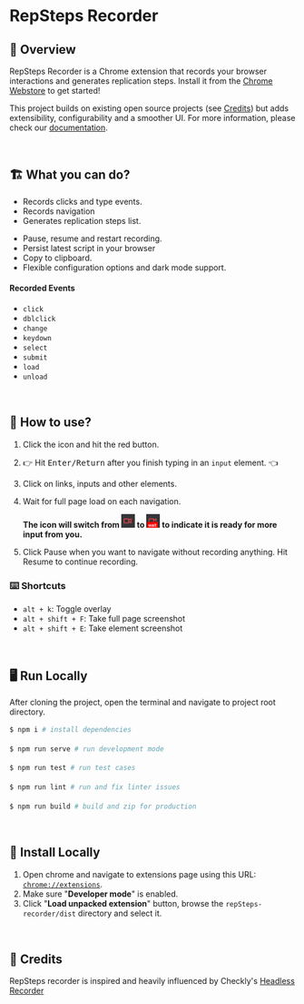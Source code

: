 <p>
  <h1>RepSteps Recorder</h1>
</p>

## 👀 Overview

RepSteps Recorder is a Chrome extension that records your browser interactions and generates replication steps. Install it from the [Chrome Webstore]() to get started!

This project builds on existing open source projects (see [Credits](#-credits)) but adds extensibility, configurability and a smoother UI. For more information, please check our [documentation]().

<br>

## 🏗️ What you can do?

- Records clicks and type events.
- Records navigation 
- Generates replication steps list.
<!-- - Take full page and element screenshots. -->
- Pause, resume and restart recording.
- Persist latest script in your browser
- Copy to clipboard.
- Flexible configuration options and dark mode support.

#### Recorded Events
  - `click`
  - `dblclick`
  - `change`
  - `keydown`
  - `select`
  - `submit`
  - `load`
  - `unload`

<br>

## 🔧 How to use?

1. Click the icon and hit the red button.
2. 👉 Hit <kbd>Enter/Return</kbd> after you finish typing in an `input` element. 👈
3. Click on links, inputs and other elements.
4. Wait for full page load on each navigation.

    **The icon will switch from <img width="24px" height="24px" src="./assets/rec.png" alt="recording icon"/>
    to <img width="24px" height="24px" src="./assets/wait.png" alt="waiting icon"/> to indicate it is ready for more input from you.**

5. Click Pause when you want to navigate without recording anything. Hit Resume to continue recording.

### ⌨️ Shortcuts

- `alt + k`: Toggle overlay
- `alt + shift + F`: Take full page screenshot
- `alt + shift + E`: Take element screenshot

<br>

## 🖥️ Run Locally

After cloning the project, open the terminal and navigate to project root directory.

```bash
$ npm i # install dependencies

$ npm run serve # run development mode

$ npm run test # run test cases

$ npm run lint # run and fix linter issues

$ npm run build # build and zip for production
```

<br>

## 🧩 Install Locally

1. Open chrome and navigate to extensions page using this URL: [`chrome://extensions`](chrome://extensions).
1. Make sure "**Developer mode**" is enabled.
1. Click "**Load unpacked extension**" button, browse the `repSteps-recorder/dist` directory and select it.

<br>

## 🙏 Credits

RepSteps recorder is inspired and heavily influenced by Checkly's [Headless Recorder](https://github.com/checkly/headless-recorder)

<br>


